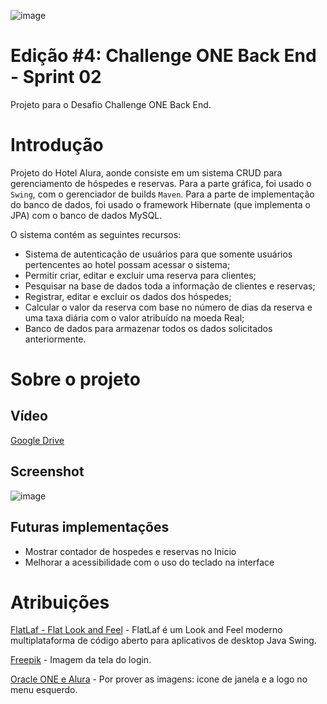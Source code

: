 ![image](https://user-images.githubusercontent.com/107167711/226222830-db2f671b-3e9f-4bd5-bb1e-f339a85abe3a.png)

# Edição #4: Challenge ONE Back End - Sprint 02

Projeto para o Desafio Challenge ONE Back End.

# Introdução

Projeto do Hotel Alura, aonde consiste em um sistema CRUD para gerenciamento de hóspedes e reservas.
Para a parte gráfica, foi usado o `Swing`, com o gerenciador de builds `Maven`. Para a parte de implementação do banco de dados, foi usado o framework Hibernate (que implementa o JPA) com o banco de dados MySQL. 

O sistema contém as seguintes recursos:

- Sistema de autenticação de usuários para que somente usuários pertencentes ao hotel possam acessar o sistema;
- Permitir criar, editar e excluir uma reserva para clientes;
- Pesquisar na base de dados toda a informação de clientes e reservas;
- Registrar, editar e excluir os dados dos hóspedes;
- Calcular o valor da reserva com base no número de dias da reserva e uma taxa diária com o valor atribuído na moeda Real;
- Banco de dados para armazenar todos os dados solicitados anteriormente.

# Sobre o projeto

## Vídeo

[Google Drive](https://drive.google.com/file/d/14lHOz7Hm1NNeZlM1j7IMSlf9QcbFkY5r/view?usp=sharing)

## Screenshot

![image](https://github.com/jonatasbaldan/hotel-challenge-one-backend/assets/107167711/0e08f0ff-61dc-4fc3-8480-79a101d3d1e6)

## Futuras implementações

- Mostrar contador de hospedes e reservas no Inicio
- Melhorar a acessibilidade com o uso do teclado na interface

# Atribuições

[FlatLaf - Flat Look and Feel](https://www.formdev.com/flatlaf/) - FlatLaf é um Look and Feel moderno multiplataforma de código aberto para aplicativos de desktop Java Swing.

[Freepik](https://www.flaticon.com/br/autores/freepik) - Imagem da tela do login.

[Oracle ONE e Alura](https://www.oracle.com/br/education/oracle-next-education/) - Por prover as imagens: icone de janela e a logo no menu esquerdo.

